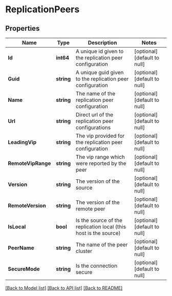 # ReplicationPeers

## Properties
Name | Type | Description | Notes
------------ | ------------- | ------------- | -------------
**Id** | **int64** | A unique id given to the replication peer configuration | [optional] [default to null]
**Guid** | **string** | A unique guid given to the  replication peer configuration | [optional] [default to null]
**Name** | **string** | The name of the replication peer configuration | [optional] [default to null]
**Url** | **string** | Direct url of the replication peer configurations | [optional] [default to null]
**LeadingVip** | **string** | The vip provided for the replication peer configuration | [optional] [default to null]
**RemoteVipRange** | **string** | The vip range which were reported by the peer | [optional] [default to null]
**Version** | **string** | The version of the source | [optional] [default to null]
**RemoteVersion** | **string** | The version of the remote peer | [optional] [default to null]
**IsLocal** | **bool** | Is the source of the replication local (this host is the source) | [optional] [default to null]
**PeerName** | **string** | The name of the peer cluster | [optional] [default to null]
**SecureMode** | **string** | Is the connection secure | [optional] [default to null]

[[Back to Model list]](../README.md#documentation-for-models) [[Back to API list]](../README.md#documentation-for-api-endpoints) [[Back to README]](../README.md)

